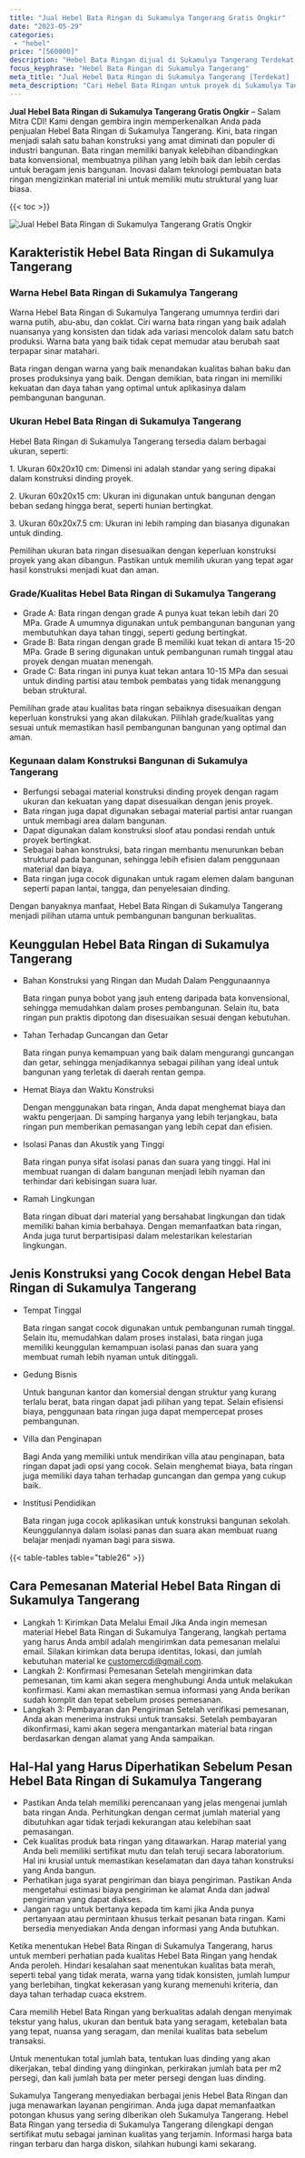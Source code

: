 ```yaml
---
title: "Jual Hebel Bata Ringan di Sukamulya Tangerang Gratis Ongkir"
date: "2023-05-29"
categories:
 - "hebel"
price: "[560000]"
description: "Hebel Bata Ringan dijual di Sukamulya Tangerang Terdekat. Hebel Bata Ringan ini sering dipakai dalam proyek pembangunan sebagai bahan bangunan yang tahan lama dan awet. Kontak kami untuk mendapatkan informasi lebih lanjut."
focus_keyphrase: "Hebel Bata Ringan di Sukamulya Tangerang"
meta_title: "Jual Hebel Bata Ringan di Sukamulya Tangerang [Terdekat] - CDI"
meta_description: "Cari Hebel Bata Ringan untuk proyek di Sukamulya Tangerang? Kami menawarkan Hebel Bata Ringan berkualitas untuk bahan bangunan dinding. Raih penawaran terbaik sekarang."
---
```


**Jual Hebel Bata Ringan di Sukamulya Tangerang Gratis Ongkir** – Salam Mitra CDI! Kami dengan gembira ingin memperkenalkan Anda pada penjualan Hebel Bata Ringan di Sukamulya Tangerang. Kini, bata ringan menjadi salah satu bahan konstruksi yang amat diminati dan populer di industri bangunan. Bata ringan memiliki banyak kelebihan dibandingkan bata konvensional, membuatnya pilihan yang lebih baik dan lebih cerdas untuk beragam jenis bangunan. Inovasi dalam teknologi pembuatan bata ringan mengizinkan material ini untuk memiliki mutu struktural yang luar biasa.

{{< toc >}}

![Jual Hebel Bata Ringan di Sukamulya Tangerang Gratis Ongkir](/images/hebel/hebel-bataringan-29.jpg)

## Karakteristik Hebel Bata Ringan di Sukamulya Tangerang

### Warna Hebel Bata Ringan di Sukamulya Tangerang

Warna Hebel Bata Ringan di Sukamulya Tangerang umumnya terdiri dari warna putih, abu-abu, dan coklat. Ciri warna bata ringan yang baik adalah nuansanya yang konsisten dan tidak ada variasi mencolok dalam satu batch produksi. Warna bata yang baik tidak cepat memudar atau berubah saat terpapar sinar matahari.

Bata ringan dengan warna yang baik menandakan kualitas bahan baku dan proses produksinya yang baik. Dengan demikian, bata ringan ini memiliki kekuatan dan daya tahan yang optimal untuk aplikasinya dalam pembangunan bangunan.

### Ukuran Hebel Bata Ringan di Sukamulya Tangerang

Hebel Bata Ringan di Sukamulya Tangerang tersedia dalam berbagai ukuran, seperti:

1\. Ukuran 60x20x10 cm: Dimensi ini adalah standar yang sering dipakai dalam konstruksi dinding proyek.

2\. Ukuran 60x20x15 cm: Ukuran ini digunakan untuk bangunan dengan beban sedang hingga berat, seperti hunian bertingkat.

3\. Ukuran 60x20x7.5 cm: Ukuran ini lebih ramping dan biasanya digunakan untuk dinding.

Pemilihan ukuran bata ringan disesuaikan dengan keperluan konstruksi proyek yang akan dibangun. Pastikan untuk memilih ukuran yang tepat agar hasil konstruksi menjadi kuat dan aman.

### Grade/Kualitas Hebel Bata Ringan di Sukamulya Tangerang

*   Grade A: Bata ringan dengan grade A punya kuat tekan lebih dari 20 MPa. Grade A umumnya digunakan untuk pembangunan bangunan yang membutuhkan daya tahan tinggi, seperti gedung bertingkat.
*   Grade B: Bata ringan dengan grade B memiliki kuat tekan di antara 15-20 MPa. Grade B sering digunakan untuk pembangunan rumah tinggal atau proyek dengan muatan menengah.
*   Grade C: Bata ringan ini punya kuat tekan antara 10-15 MPa dan sesuai untuk dinding partisi atau tembok pembatas yang tidak menanggung beban struktural.

Pemilihan grade atau kualitas bata ringan sebaiknya disesuaikan dengan keperluan konstruksi yang akan dilakukan. Pilihlah grade/kualitas yang sesuai untuk memastikan hasil pembangunan bangunan yang optimal dan aman.

### Kegunaan dalam Konstruksi Bangunan di Sukamulya Tangerang

*   Berfungsi sebagai material konstruksi dinding proyek dengan ragam ukuran dan kekuatan yang dapat disesuaikan dengan jenis proyek.
*   Bata ringan juga dapat digunakan sebagai material partisi antar ruangan untuk membagi area dalam bangunan.
*   Dapat digunakan dalam konstruksi sloof atau pondasi rendah untuk proyek bertingkat.
*   Sebagai bahan konstruksi, bata ringan membantu menurunkan beban struktural pada bangunan, sehingga lebih efisien dalam penggunaan material dan biaya.
*   Bata ringan juga cocok digunakan untuk ragam elemen dalam bangunan seperti papan lantai, tangga, dan penyelesaian dinding.

Dengan banyaknya manfaat, Hebel Bata Ringan di Sukamulya Tangerang menjadi pilihan utama untuk pembangunan bangunan berkualitas.

## Keunggulan Hebel Bata Ringan di Sukamulya Tangerang

*   Bahan Konstruksi yang Ringan dan Mudah Dalam Penggunaannya

    Bata ringan punya bobot yang jauh enteng daripada bata konvensional, sehingga memudahkan dalam proses pembangunan. Selain itu, bata ringan pun praktis dipotong dan disesuaikan sesuai dengan kebutuhan.
*   Tahan Terhadap Guncangan dan Getar

    Bata ringan punya kemampuan yang baik dalam mengurangi guncangan dan getar, sehingga menjadikannya sebagai pilihan yang ideal untuk bangunan yang terletak di daerah rentan gempa.
*   Hemat Biaya dan Waktu Konstruksi

    Dengan menggunakan bata ringan, Anda dapat menghemat biaya dan waktu pengerjaan. Di samping harganya yang lebih terjangkau, bata ringan pun memberikan pemasangan yang lebih cepat dan efisien.
*   Isolasi Panas dan Akustik yang Tinggi

    Bata ringan punya sifat isolasi panas dan suara yang tinggi. Hal ini membuat ruangan di dalam bangunan menjadi lebih nyaman dan terhindar dari kebisingan suara luar.
*   Ramah Lingkungan

    Bata ringan dibuat dari material yang bersahabat lingkungan dan tidak memiliki bahan kimia berbahaya. Dengan memanfaatkan bata ringan, Anda juga turut berpartisipasi dalam melestarikan kelestarian lingkungan.

## Jenis Konstruksi yang Cocok dengan Hebel Bata Ringan di Sukamulya Tangerang

*   Tempat Tinggal

    Bata ringan sangat cocok digunakan untuk pembangunan rumah tinggal. Selain itu, memudahkan dalam proses instalasi, bata ringan juga memiliki keunggulan kemampuan isolasi panas dan suara yang membuat rumah lebih nyaman untuk ditinggali.
*   Gedung Bisnis

    Untuk bangunan kantor dan komersial dengan struktur yang kurang terlalu berat, bata ringan dapat jadi pilihan yang tepat. Selain efisiensi biaya, penggunaan bata ringan juga dapat mempercepat proses pembangunan.
*   Villa dan Penginapan

    Bagi Anda yang memiliki untuk mendirikan villa atau penginapan, bata ringan dapat jadi opsi yang cocok. Selain menghemat biaya, bata ringan juga memiliki daya tahan terhadap guncangan dan gempa yang cukup baik.
*   Institusi Pendidikan

    Bata ringan juga cocok aplikasikan untuk konstruksi bangunan sekolah. Keunggulannya dalam isolasi panas dan suara akan membuat ruang belajar menjadi nyaman bagi para siswa.

{{< table-tables table="table26" >}}

## Cara Pemesanan Material Hebel Bata Ringan di Sukamulya Tangerang

*   Langkah 1: Kirimkan Data Melalui Email
Jika Anda ingin memesan material Hebel Bata Ringan di Sukamulya Tangerang, langkah pertama yang harus Anda ambil adalah mengirimkan data pemesanan melalui email. Silakan kirimkan data berupa identitas, lokasi, dan jumlah kebutuhan material ke customercdi@gmail.com.
*   Langkah 2: Konfirmasi Pemesanan
Setelah mengirimkan data pemesanan, tim kami akan segera menghubungi Anda untuk melakukan konfirmasi. Kami akan memastikan semua informasi yang Anda berikan sudah komplit dan tepat sebelum proses pemesanan.
*   Langkah 3: Pembayaran dan Pengiriman
Setelah verifikasi pemesanan, Anda akan menerima instruksi untuk transaksi. Setelah pembayaran dikonfirmasi, kami akan segera mengantarkan material bata ringan berdasarkan dengan alamat yang Anda sampaikan.

## Hal-Hal yang Harus Diperhatikan Sebelum Pesan Hebel Bata Ringan di Sukamulya Tangerang

*   Pastikan Anda telah memiliki perencanaan yang jelas mengenai jumlah bata ringan Anda. Perhitungkan dengan cermat jumlah material yang dibutuhkan agar tidak terjadi kekurangan atau kelebihan saat pemasangan.
*   Cek kualitas produk bata ringan yang ditawarkan. Harap material yang Anda beli memiliki sertifikat mutu dan telah teruji secara laboratorium. Hal ini krusial untuk memastikan keselamatan dan daya tahan konstruksi yang Anda bangun.
*   Perhatikan juga syarat pengiriman dan biaya pengiriman. Pastikan Anda mengetahui estimasi biaya pengiriman ke alamat Anda dan jadwal pengiriman yang dapat diakses.
*   Jangan ragu untuk bertanya kepada tim kami jika Anda punya pertanyaan atau permintaan khusus terkait pesanan bata ringan. Kami bersedia menyediakan Anda dengan informasi yang Anda butuhkan.

Ketika menentukan Hebel Bata Ringan di Sukamulya Tangerang, harus untuk memberi perhatian pada kualitas Hebel Bata Ringan yang hendak Anda peroleh. Hindari kesalahan saat menentukan kualitas bata merah, seperti tebal yang tidak merata, warna yang tidak konsisten, jumlah lumpur yang berlebihan, tingkat kekerasan yang kurang memenuhi kriteria, dan daya tahan terhadap cuaca ekstrem.

Cara memilih Hebel Bata Ringan yang berkualitas adalah dengan menyimak tekstur yang halus, ukuran dan bentuk bata yang seragam, ketebalan bata yang tepat, nuansa yang seragam, dan menilai kualitas bata sebelum transaksi.

Untuk menentukan total jumlah bata, tentukan luas dinding yang akan dikerjakan, tebal dinding yang diinginkan, perkirakan jumlah bata per m2 persegi, dan kali jumlah bata per meter persegi dengan luas dinding.

Sukamulya Tangerang menyediakan berbagai jenis Hebel Bata Ringan dan juga menawarkan layanan pengiriman. Anda juga dapat memanfaatkan potongan khusus yang sering diberikan oleh Sukamulya Tangerang. Hebel Bata Ringan yang tersedia di Sukamulya Tangerang dilengkapi dengan sertifikat mutu sebagai jaminan kualitas yang terjamin. Informasi harga bata ringan terbaru dan harga diskon, silahkan hubungi kami sekarang.